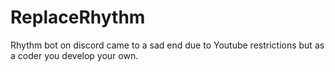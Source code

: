 # ReplaceRhythm
Rhythm bot on discord came to a sad end due to Youtube restrictions but as a coder you develop your own.
